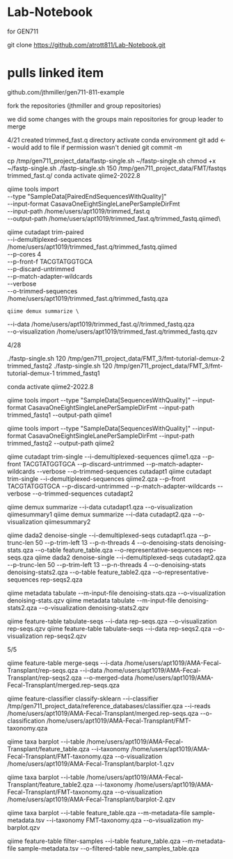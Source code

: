 # Lab-Notebook
for GEN711

git clone https://github.com/atrott811/Lab-Notebook.git
# pulls linked item

github.com/jthmiller/gen711-811-example

fork the repositories (jthmiller and group repositories)

we did some changes with the groups main repositories for group leader to merge

4/21
created trimmed_fast.q directory
activate conda environment
git add <-- would add to file if permission wasn't denied
git commit -m

cp /tmp/gen711_project_data/fastp-single.sh ~/fastp-single.sh
chmod +x ~/fastp-single.sh
./fastp-single.sh 150 /tmp/gen711_project_data/FMT/fastqs  trimmed_fast.q/
conda activate qiime2-2022.8

qiime tools import \
   --type "SampleData[PairedEndSequencesWithQuality]"  \
   --input-format CasavaOneEightSingleLanePerSampleDirFmt \
   --input-path /home/users/apt1019/trimmed_fast.q \
   --output-path /home/users/apt1019/trimmed_fast.q/trimmed_fastq.qiimed\

   qiime cutadapt trim-paired \
    --i-demultiplexed-sequences /home/users/apt1019/trimmed_fast.q/trimmed_fastq.qiimed \
    --p-cores 4 \
    --p-front-f TACGTATGGTGCA \
    --p-discard-untrimmed \
    --p-match-adapter-wildcards \
    --verbose \
    --o-trimmed-sequences /home/users/apt1019/trimmed_fast.q/trimmed_fastq.qza

    qiime demux summarize \
--i-data /home/users/apt1019/trimmed_fast.q//trimmed_fastq.qza \
--o-visualization  /home/users/apt1019/trimmed_fast.q/trimmed_fastq.qzv 

4/28

./fastp-single.sh 120 /tmp/gen711_project_data/FMT_3/fmt-tutorial-demux-2 trimmed_fastq2
./fastp-single.sh 120 /tmp/gen711_project_data/FMT_3/fmt-tutorial-demux-1 trimmed_fastq1

conda activate qiime2-2022.8

qiime tools import --type "SampleData[SequencesWithQuality]" --input-format CasavaOneEightSingleLanePerSampleDirFmt --input-path trimmed_fastq1 --output-path qiime1

qiime tools import --type "SampleData[SequencesWithQuality]" --input-format CasavaOneEightSingleLanePerSampleDirFmt --input-path trimmed_fastq2 --output-path qiime2

qiime cutadapt trim-single --i-demultiplexed-sequences qiime1.qza --p-front TACGTATGGTGCA --p-discard-untrimmed --p-match-adapter-wildcards --verbose --o-trimmed-sequences cutadapt1
qiime cutadapt trim-single --i-demultiplexed-sequences qiime2.qza --p-front TACGTATGGTGCA --p-discard-untrimmed --p-match-adapter-wildcards --verbose --o-trimmed-sequences cutadapt2

qiime demux summarize --i-data cutadapt1.qza --o-visualization qiimesummary1
qiime demux summarize --i-data cutadapt2.qza --o-visualization qiimesummary2


qiime dada2 denoise-single --i-demultiplexed-seqs cutadapt1.qza --p-trunc-len 50 --p-trim-left 13 --p-n-threads 4 --o-denoising-stats denoising-stats.qza --o-table feature_table.qza --o-representative-sequences rep-seqs.qza
qiime dada2 denoise-single --i-demultiplexed-seqs cutadapt2.qza --p-trunc-len 50 --p-trim-left 13 --p-n-threads 4 --o-denoising-stats denoising-stats2.qza --o-table feature_table2.qza --o-representative-sequences rep-seqs2.qza

qiime metadata tabulate --m-input-file denoising-stats.qza --o-visualization denoising-stats.qzv
qiime metadata tabulate --m-input-file denoising-stats2.qza --o-visualization denoising-stats2.qzv

qiime feature-table tabulate-seqs --i-data rep-seqs.qza --o-visualization rep-seqs.qzv
qiime feature-table tabulate-seqs --i-data rep-seqs2.qza --o-visualization rep-seqs2.qzv

5/5

qiime feature-table merge-seqs --i-data /home/users/apt1019/AMA-Fecal-Transplant/rep-seqs.qza --i-data /home/users/apt1019/AMA-Fecal-Transplant/rep-seqs2.qza --o-merged-data /home/users/apt1019/AMA-Fecal-Transplant/merged.rep-seqs.qza

qiime feature-classifier classify-sklearn --i-classifier /tmp/gen711_project_data/reference_databases/classifier.qza --i-reads /home/users/apt1019/AMA-Fecal-Transplant/merged.rep-seqs.qza --o-classification /home/users/apt1019/AMA-Fecal-Transplant/FMT-taxonomy.qza

qiime taxa barplot --i-table /home/users/apt1019/AMA-Fecal-Transplant/feature_table.qza --i-taxonomy /home/users/apt1019/AMA-Fecal-Transplant/FMT-taxonomy.qza --o-visualization /home/users/apt1019/AMA-Fecal-Transplant/barplot-1.qzv

qiime taxa barplot --i-table /home/users/apt1019/AMA-Fecal-Transplant/feature_table2.qza --i-taxonomy /home/users/apt1019/AMA-Fecal-Transplant/FMT-taxonomy.qza --o-visualization /home/users/apt1019/AMA-Fecal-Transplant/barplot-2.qzv

qiime taxa barplot --i-table feature_table.qza --m-metadata-file sample-metadata.tsv --i-taxonomy FMT-taxonomy.qza --o-visualization my-barplot.qzv

qiime feature-table filter-samples --i-table feature_table.qza --m-metadata-file sample-metadata.tsv --o-filtered-table new_samples_table.qza
